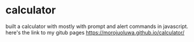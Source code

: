 # calculator
built a calculator with mostly with prompt and alert commands in javascript.
here's the link to my gitub pages https://morojuoluwa.github.io/calculator/
